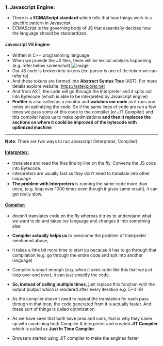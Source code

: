 ### 1. Javascript Engine:

- There is a **ECMAScript standard** which tells that how things work in a specific pattern in Javascript.
- ECMAScript is the governing body of JS that essentially decides how the language should be standardized.

#### Javascript V8 Engine:

- Written in C++ programming language
- When we provide the JS files, there will be lexical analysis happening (e.g. refer below screenshot)
  ![image](https://github.com/saiteja-gatadi1996/interview_prep/assets/42731246/60e29b0e-9054-42a5-ab65-41eb55d7cfd2)
- Our JS code is broken into tokens (ex: parser is one of the token we can refer to)
- And these tokens are formed into **Abstract Syntax Tree** (AST). For more details explore website: https://astexplorer.net
- And from AST, the code will go through the Interpreter and it spits out into Bytecode (which is able to be interpreted by Javascript engine)
- **Profiler** is also called as a monitor and **watches our code** as it runs and notes on optimizing the code. So if the same lines of code are run a few times we pass some of this code to the compiler (or JIT Compiler) and this compiler helps us to make optimizations **and then it replaces the sections on where it could be improved of the bytecode with optimized machine**

---

**Note**: There are two ways to run Javascript (Interpreter, Compiler)

#### <u>Interpreter:</u>

- translates and read the files line by line on the fly. Converts the JS code into Bytecode.
- Interpreters are usually fast as they don't need to translate into other language
- **The problem with interpreters** is running the same code more than once, (e.g. loop over 1000 times even though it gives same result), it can get really slow.

#### <u>Complier:</u>

- doesn't translates code on the fly whereas it tries to understand what we want to do and takes our language and changes it into something else

- **Compiler actually helps us** to overcome the problem of Interpreter mentioned above,
- It takes a little bit more time to start up because it has to go through that compilation (e.g. go through the entire code and spit into another language)
- Compiler is smart enough (e.g. when it sees code like this that we just loop over and over), it can just simplify the code.
- **So, instead of calling multiple times,** just replace this function with the output (output which is rendered after every iteration e.g. 5+4=9)
- As the compiler doesn't need to repeat the translation for each pass through in that loop, the code generated from it is actually faster. And these sort of things is called optimization

- As we have seen that both have pros and cons, that is why they came up with combining both Compiler & Interpreter and created **JIT Compiler** which is called as **Just In Time Compiler**.
- Browsers started using JIT compiler to make the engines faster
